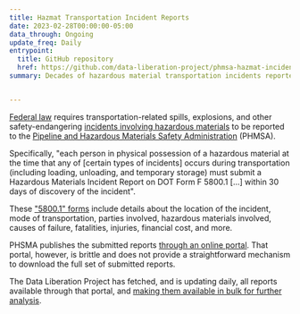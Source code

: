 ```yaml
---
title: Hazmat Transportation Incident Reports
date: 2023-02-28T00:00:00-05:00
data_through: Ongoing
update_freq: Daily
entrypoint:
  title: GitHub repository
  href: https://github.com/data-liberation-project/phmsa-hazmat-incident-reports
summary: Decades of hazardous material transportation incidents reported to the Pipeline and Hazardous Materials Safety Administration via Form `5800.1`.


---
```



[Federal law](https://www.ecfr.gov/current/title-49/subtitle-B/chapter-I/subchapter-C/part-171/subpart-B/section-171.16) requires transportation-related spills, explosions, and other safety-endangering [incidents involving hazardous materials](https://www.ecfr.gov/current/title-49/subtitle-B/chapter-I/subchapter-C/part-171/subpart-B/section-171.15#p-171.15\(b\)) to be reported to the [Pipeline and Hazardous Materials Safety Administration](https://www.phmsa.dot.gov/) (PHMSA).

Specifically, "each person in physical possession of a hazardous material at the time that any of [certain types of incidents] occurs during transportation (including loading, unloading, and temporary storage) must submit a Hazardous Materials Incident Report on DOT Form F 5800.1 [...] within 30 days of discovery of the incident".

These ["5800.1" forms](https://www.phmsa.dot.gov/sites/phmsa.dot.gov/files/docs/IncidentForm010105.pdf) include details about the location of the incident, mode of transportation, parties involved, hazardous materials involved, causes of failure, fatalities, injuries, financial cost, and more.

PHSMA publishes the submitted reports [through an online portal](https://www.phmsa.dot.gov/hazmat-program-management-data-and-statistics/data-operations/incident-statistics). That portal, however, is brittle and does not provide a straightforward mechanism to download the full set of submitted reports.

The Data Liberation Project has fetched, and is updating daily, all reports available through that portal, and [making them available in bulk for further analysis](https://github.com/data-liberation-project/phmsa-hazmat-incident-reports).
